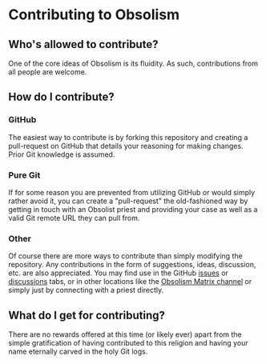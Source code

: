 # Contributing to Obsolism

## Who's allowed to contribute?

One of the core ideas of Obsolism is its fluidity. As such, contributions from
all people are welcome.

## How do I contribute?

### GitHub

The easiest way to contribute is by forking this repository and creating a
pull-request on GitHub that details your reasoning for making changes. Prior Git
knowledge is assumed.

### Pure Git

If for some reason you are prevented from utilizing GitHub or would simply
rather avoid it, you can create a "pull-request" the old-fashioned way by
getting in touch with an Obsolist priest and providing your case as well as a
valid Git remote URL they can pull from.

### Other

Of course there are more ways to contribute than simply modifying the
repository. Any contributions in the form of suggestions, ideas, discussion,
etc. are also appreciated. You may find use in the GitHub 
[issues](https://github.com/obsolism/obsolism/issues) or
[discussions](https://github.com/obsolism/obsolism/discussions) tabs, or in
other locations like the 
[Obsolism Matrix channel](https://matrix.to/#/#obsolism:matrix.org) or simply
just by connecting with a priest directly.

## What do I get for contributing?

There are no rewards offered at this time (or likely ever) apart from the simple
gratification of having contributed to this religion and having your name
eternally carved in the holy Git logs.
